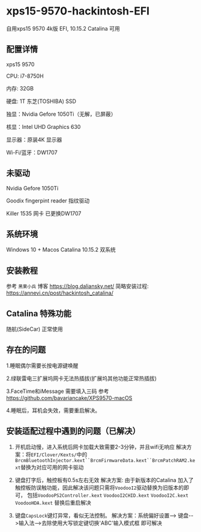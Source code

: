 # xps15-9570-hackintosh-EFI
自用xps15 9570 4k版 EFI, 10.15.2 Catalina 可用

## 配置详情
xps15 9570

CPU: i7-8750H

内存: 32GB

硬盘: 1T 东芝(TOSHIBA) SSD

独显：Nvidia Gefore 1050Ti（无解，已屏蔽）

核显：Intel UHD Graphics 630

显示器：原装4K 显示器

Wi-Fi/蓝牙：DW1707


## 未驱动
Nvidia Gefore 1050Ti

Goodix fingerpint reader 指纹驱动

Killer 1535 网卡 已更换DW1707


## 系统环境
Windows 10 + Macos Catalina 10.15.2 双系统


## 安装教程
参考 `黑果小兵` 博客 https://blog.daliansky.net/
简略安装过程: https://annevi.cn/post/hackintosh_catalina/

## Catalina 特殊功能
随航(SideCar) 正常使用

## 存在的问题
1.睡眠偶尔需要长按电源键唤醒

2.绿联雷电三扩展坞网卡无法热插拔(扩展坞其他功能正常热插拔)

3.FaceTime和iMessage 需要填入三码 参考 https://github.com/bavariancake/XPS9570-macOS

4.睡眠后，耳机会失效，需要重启解决。

## 安装适配过程中遇到的问题（已解决）
1. 开机启动慢，进入系统后网卡加载大致需要2-3分钟，并且wifi无响应
解决方案：将`EFI/Clover/Kexts/`中的`BrcmBluetoothInjector.kext``BrcmFirmwareData.kext``BrcmPatchRAM2.kext`替换为对应可用的网卡驱动

2. 键盘打字后，触控板有0.5s左右无效
解决方案: 由于新版本的Catalina 加入了触控板防误触功能，因此解决该问题只需将`VoodooI2`驱动替换为旧版本的即可，
包括`VoodooPS2Controller.kext` `VoodooI2CHID.kext` `VoodooI2C.kext` `VoodooHDA.kext` 替换后重启解决

3. 键盘`CapsLock`键灯异常，看似无法控制。
解决方案：系统偏好设置--> 键盘-->输入法-->去除使用大写锁定键切换'ABC'输入模式框 即可解决


